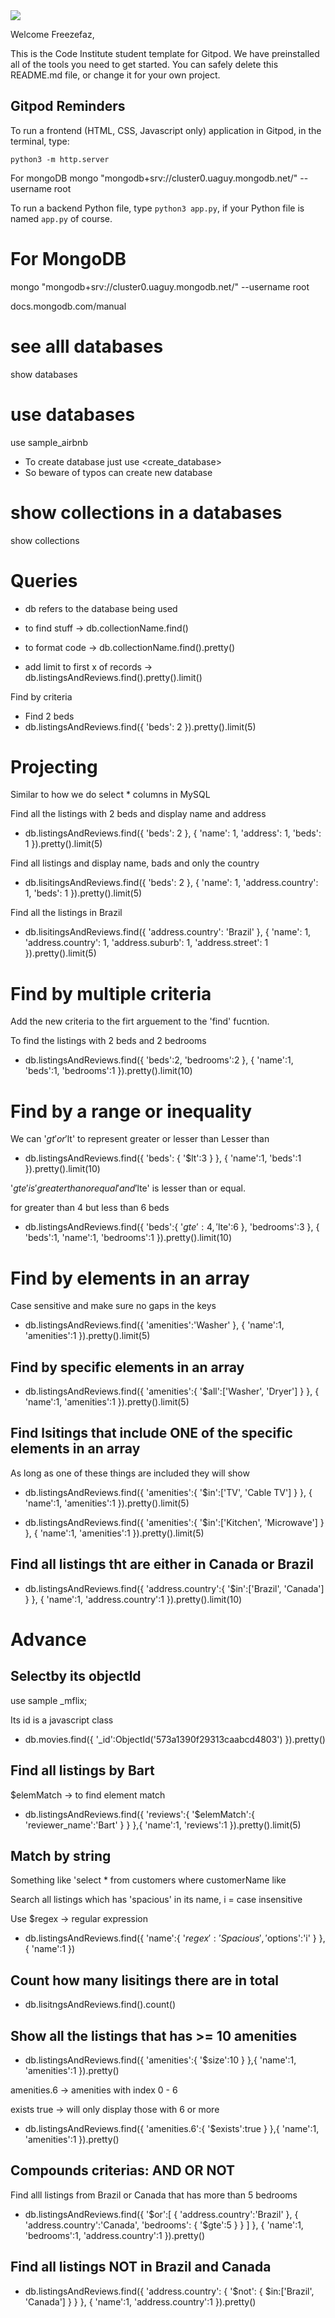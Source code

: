 <img src="https://codeinstitute.s3.amazonaws.com/fullstack/ci_logo_small.png" style="margin: 0;">

Welcome Freezefaz,

This is the Code Institute student template for Gitpod. We have preinstalled all of the tools you need to get started. You can safely delete this README.md file, or change it for your own project.

## Gitpod Reminders

To run a frontend (HTML, CSS, Javascript only) application in Gitpod, in the terminal, type:

`python3 -m http.server`

For mongoDB
mongo "mongodb+srv://cluster0.uaguy.mongodb.net/" --username root


To run a backend Python file, type `python3 app.py`, if your Python file is named `app.py` of course.


# For MongoDB

mongo "mongodb+srv://cluster0.uaguy.mongodb.net/" --username root

docs.mongodb.com/manual

# see alll databases
show databases

# use databases
use sample_airbnb
- To create database just use <create_database>
- So beware of typos can create new database

# show collections in a databases
show collections

# Queries

- db refers to the database being used
- to find stuff -> db.collectionName.find()

- to format code -> db.collectionName.find().pretty()

- add limit to first x of records -> db.listingsAndReviews.find().pretty().limit()

Find by criteria
- Find 2 beds 
- db.listingsAndReviews.find({
    'beds': 2
}).pretty().limit(5)

# Projecting
Similar to how we do select * columns in MySQL

Find all the listings with 2 beds and display name and address

- db.listingsAndReviews.find({
    'beds': 2
}, {
    'name': 1, 'address': 1, 'beds': 1
}).pretty().limit(5)

Find all listings and display name, bads and only the country 
- db.lisitingsAndReviews.find({
    'beds': 2
}, {
    'name': 1,
    'address.country': 1,
    'beds': 1
}).pretty().limit(5)

Find all the listings in Brazil
- db.lisitingsAndReviews.find({
    'address.country': 'Brazil'
}, {
    'name': 1,
    'address.country': 1,
    'address.suburb': 1,
    'address.street': 1
}).pretty().limit(5)

# Find by multiple criteria
Add the new criteria to the firt arguement to the 'find' fucntion.

To find the listings with 2 beds and 2 bedrooms

- db.listingsAndReviews.find({
    'beds':2,
    'bedrooms':2
}, {
    'name':1,
    'beds':1,
    'bedrooms':1
}).pretty().limit(10)

# Find by a range or inequality

We can '$gt' or '$lt' to represent greater or lesser than
Lesser than
- db.listingsAndReviews.find({
    'beds': {
        '$lt':3
    }
}, {
    'name':1,
    'beds':1
}).pretty().limit(10)

'$gte' is 'greater than or equal' and '$lte' is lesser than or equal.

for greater than 4 but less than 6 beds
- db.listingsAndReviews.find({
    'beds':{
        '$gte':4,
        '$lte':6
    },
    'bedrooms':3
}, {
    'beds':1,
    'name':1,
    'bedrooms':1
}).pretty().limit(10)

# Find by elements in an array

Case sensitive and make sure no gaps in the keys
- db.listingsAndReviews.find({
    'amenities':'Washer'
}, {
    'name':1,
    'amenities':1
}).pretty().limit(5)

## Find by specific elements in an array
- db.listingsAndReviews.find({
    'amenities':{
        '$all':['Washer', 'Dryer']
        }
}, {
    'name':1,
    'amenities':1
}).pretty().limit(5)

## Find lsitings that include ONE of the specific elements in an array

As long as one of these things are included they will show
- db.listingsAndReviews.find({
    'amenities':{
        '$in':['TV', 'Cable TV']
        }
}, {
    'name':1,
    'amenities':1
}).pretty().limit(5)

- db.listingsAndReviews.find({
    'amenities':{
        '$in':['Kitchen', 'Microwave']
        }
}, {
    'name':1,
    'amenities':1
}).pretty().limit(5)

## Find all listings tht are either in Canada or Brazil

- db.listingsAndReviews.find({
    'address.country':{
        '$in':['Brazil', 'Canada']
    }
}, {
    'name':1,
    'address.country':1
}).pretty().limit(10)

# Advance
## Selectby its objectId

use sample _mflix;

Its id is a javascript class
- db.movies.find({
    '_id':ObjectId('573a1390f29313caabcd4803')
}).pretty()

## Find all listings by Bart
$elemMatch -> to find element match

- db.listingsAndReviews.find({
    'reviews':{
        '$elemMatch':{
            'reviewer_name':'Bart'
        }
    }
},{
    'name':1,
    'reviews':1
}).pretty().limit(5)

## Match by string
Something like 'select * from customers where customerName like

Search all listings which has 'spacious' in its name, i = case insensitive

Use $regex -> regular expression

- db.listingsAndReviews.find({
    'name':{
        '$regex':'Spacious', '$options':'i'
    }
},{
    'name':1
})

## Count how many lisitings there are in total

- db.lisitngsAndReviews.find().count()

## Show all the listings that has >= 10 amenities

- db.listingsAndReviews.find({
    'amenities':{
        '$size':10
        }
},{
    'name':1, 
    'amenities':1
}).pretty()

amenities.6 -> amenities with index 0 - 6

exists true -> will only display those with 6 or more
- db.listingsAndReviews.find({
    'amenities.6':{
        '$exists':true
        }
},{
    'name':1, 
    'amenities':1
}).pretty()

## Compounds criterias: AND OR NOT

Find alll listings from Brazil or Canada that has more than 5 bedrooms
- db.listingsAndReviews.find({
    '$or':[
        {
            'address.country':'Brazil'
        },
        {
            'address.country':'Canada',
            'bedrooms': {
                '$gte':5
            }
        }
    ]
}, {
    'name':1,
    'bedrooms':1,
    'address.country':1
}).pretty()

## Find all listings NOT in Brazil and Canada

- db.listingsAndReviews.find({
   'address.country': {
       '$not': {
           $in:['Brazil', 'Canada']
       }
   }
}, {
    'name':1,
    'address.country':1
}).pretty()
